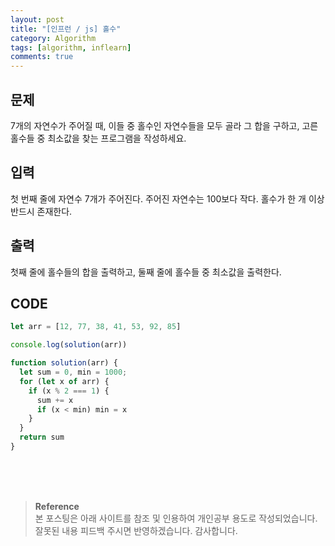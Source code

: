 ```yaml
---
layout: post
title: "[인프런 / js] 홀수"
category: Algorithm
tags: [algorithm, inflearn]
comments: true
---
```


## 문제
7개의 자연수가 주어질 때, 이들 중 홀수인 자연수들을 모두 골라 그 합을 구하고,
고른 홀수들 중 최소값을 찾는 프로그램을 작성하세요.

## 입력
첫 번째 줄에 자연수 7개가 주어진다. 주어진 자연수는 100보다 작다. 홀수가 한 개 이상 반드시 존재한다.

## 출력
첫째 줄에 홀수들의 합을 출력하고, 둘째 줄에 홀수들 중 최소값을 출력한다.

## CODE
```javascript
let arr = [12, 77, 38, 41, 53, 92, 85]

console.log(solution(arr))

function solution(arr) {
  let sum = 0, min = 1000;
  for (let x of arr) {
    if (x % 2 === 1) {
      sum += x
      if (x < min) min = x
    }
  }
  return sum
}
```

<br>
<br>
<br>

>**Reference**   
본 포스팅은 아래 사이트를 참조 및 인용하여 개인공부 용도로 작성되었습니다.   
잘못된 내용 피드백 주시면 반영하겠습니다. 감사합니다.   
[]()
